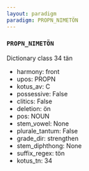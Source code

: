 ```yaml
---
layout: paradigm
paradigm: PROPN_NIMETÖN
---
```

### ` PROPN_NIMETÖN `

Dictionary class 34 tän
* harmony: front
* upos: PROPN
* kotus_av: C
* possessive: False
* clitics: False
* deletion: ön
* pos: NOUN
* stem_vowel: None
* plurale_tantum: False
* grade_dir: strengthen
* stem_diphthong: None
* suffix_regex: tön
* kotus_tn: 34

